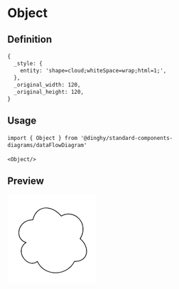 # Object

## Definition

```
{
  _style: { 
    entity: 'shape=cloud;whiteSpace=wrap;html=1;',
  },
  _original_width: 120,
  _original_height: 120,
}
```

## Usage

```
import { Object } from '@dinghy/standard-components-diagrams/dataFlowDiagram'

<Object/>
```

## Preview

<img src="./object.png" width="200"/>

